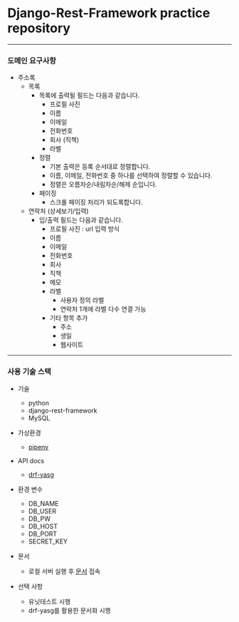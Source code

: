 # Django-Rest-Framework practice repository
***

### 도메인 요구사항
- 주소록
  - 목록
    - 목록에 출력될 필드는 다음과 같습니다.
      - 프로필 사진
      - 이름
      - 이메일
      - 전화번호
      - 회사 (직책)
      - 라벨
    - 정렬
      - 기본 출력은 등록 순서대로 정렬합니다.
      - 이름, 이메일, 전화번호 중 하나를 선택하여 정렬할 수 있습니다.
      - 정렬은 오름차순/내림차순/해제 순입니다.
    - 페이징
      - 스크롤 페이징 처리가 되도록합니다.
  - 연락처 (상세보기/입력)
    - 입/출력 필드는 다음과 같습니다.
      - 프로필 사진 : url 입력 방식
      - 이름
      - 이메일
      - 전화번호
      - 회사
      - 직책
      - 메모
      - 라벨
        - 사용자 정의 라벨
        - 연락처 1개에 라벨 다수 연결 가능
      - 기타 항목 추가
        - 주소
        - 생일
        - 웹사이트

***
### 사용 기술 스택
- 기술
  - python 
  - django-rest-framework
  - MySQL

- 가상환경
  - [pipenv](https://github.com/pypa/pipenv)

- API docs
  - [drf-yasg](https://github.com/axnsan12/drf-yasg)
 
- 환경 변수
  - DB_NAME
  - DB_USER
  - DB_PW
  - DB_HOST
  - DB_PORT
  - SECRET_KEY

- 문서
  - 로컬 서버 실행 후 [문서](http://localhost:8000/swagger/) 접속

- 선택 사항
  - 유닛테스트 시행
  - drf-yasg를 활용한 문서화 시행
